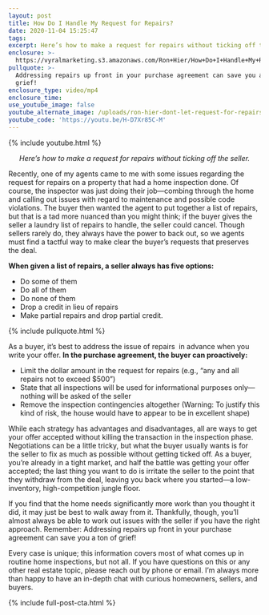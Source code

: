 ```yaml
---
layout: post
title: How Do I Handle My Request for Repairs?
date: 2020-11-04 15:25:47
tags:
excerpt: Here’s how to make a request for repairs without ticking off the seller.
enclosure: >-
  https://vyralmarketing.s3.amazonaws.com/Ron+Hier/How+Do+I+Handle+My+Request+for+Repairs_.mp4
pullquote: >-
  Addressing repairs up front in your purchase agreement can save you a ton of
  grief!
enclosure_type: video/mp4
enclosure_time:
use_youtube_image: false
youtube_alternate_image: /uploads/ron-hier-dont-let-request-for-repairs-kill-your-home-sale-yt.jpg
youtube_code: 'https://youtu.be/H-D7Xr85C-M'
---
```


{% include youtube.html %}

<p style="text-align: center;"><em>Here’s how to make a request for repairs without ticking off the seller.</em></p>

Recently, one of my agents came to me with some issues regarding the request for repairs on a property that had a home inspection done. Of course, the inspector was just doing their job—combing through the home and calling out issues with regard to maintenance and possible code violations. The buyer then wanted the agent to put together a list of repairs, but that is a tad more nuanced than you might think; if the buyer gives the seller a laundry list of repairs to handle, the seller could cancel. Though sellers rarely do, they always have the power to back out, so we agents must find a tactful way to make clear the buyer’s requests that preserves the deal.&nbsp;

**When given a list of repairs, a seller always has five options:&nbsp;**

* Do some of them
* Do all of them&nbsp;
* Do none of them
* Drop a credit in lieu of repairs
* Make partial repairs and drop partial credit.&nbsp;

{% include pullquote.html %}

As a buyer, it’s best to address the issue of repairs &nbsp;in advance when you write your offer. **In the purchase agreement, the buyer can proactively:&nbsp;**

* Limit the dollar amount in the request for repairs (e.g., “any and all repairs not to exceed $500”)&nbsp;
* State that all inspections will be used for informational purposes only—nothing will be asked of the seller&nbsp;
* Remove the inspection contingencies altogether (Warning: To justify this kind of risk, the house would have to appear to be in excellent shape) &nbsp;

While each strategy has advantages and disadvantages, all are ways to get your offer accepted without killing the transaction in the inspection phase. Negotiations can be a little tricky, but what the buyer usually wants is for the seller to fix as much as possible without getting ticked off. As a buyer, you’re already in a tight market, and half the battle was getting your offer accepted; the last thing you want to do is irritate the seller to the point that they withdraw from the deal, leaving you back where you started—a low-inventory, high-competition jungle floor.&nbsp;

If you find that the home needs significantly more work than you thought it did, it may just be best to walk away from it. Thankfully, though, you’ll almost always be able to work out issues with the seller if you have the right approach. Remember: Addressing repairs up front in your purchase agreement can save you a ton of grief\!&nbsp;

Every case is unique; this information covers most of what comes up in routine home inspections, but not all. If you have questions on this or any other real estate topic, please reach out by phone or email. I’m always more than happy to have an in-depth chat with curious homeowners, sellers, and buyers.&nbsp;

{% include full-post-cta.html %}